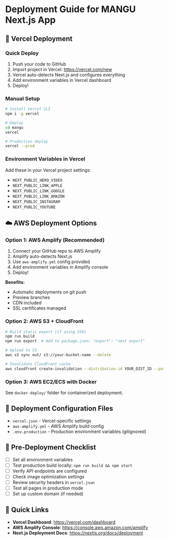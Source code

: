 # Deployment Guide for MANGU Next.js App

## 🚀 Vercel Deployment

### Quick Deploy
1. Push your code to GitHub
2. Import project in Vercel: https://vercel.com/new
3. Vercel auto-detects Next.js and configures everything
4. Add environment variables in Vercel dashboard
5. Deploy!

### Manual Setup
```bash
# Install Vercel CLI
npm i -g vercel

# Deploy
cd mangu
vercel

# Production deploy
vercel --prod
```

### Environment Variables in Vercel
Add these in your Vercel project settings:
- `NEXT_PUBLIC_HERO_VIDEO`
- `NEXT_PUBLIC_LINK_APPLE`
- `NEXT_PUBLIC_LINK_GOOGLE`
- `NEXT_PUBLIC_LINK_AMAZON`
- `NEXT_PUBLIC_INSTAGRAM`
- `NEXT_PUBLIC_YOUTUBE`

## ☁️ AWS Deployment Options

### Option 1: AWS Amplify (Recommended)
1. Connect your GitHub repo to AWS Amplify
2. Amplify auto-detects Next.js
3. Use `aws-amplify.yml` config provided
4. Add environment variables in Amplify console
5. Deploy!

**Benefits:**
- Automatic deployments on git push
- Preview branches
- CDN included
- SSL certificates managed

### Option 2: AWS S3 + CloudFront
```bash
# Build static export (if using SSG)
npm run build
npm run export  # Add to package.json: "export": "next export"

# Upload to S3
aws s3 sync out/ s3://your-bucket-name --delete

# Invalidate CloudFront cache
aws cloudfront create-invalidation --distribution-id YOUR_DIST_ID --paths "/*"
```

### Option 3: AWS EC2/ECS with Docker
See `docker-deploy/` folder for containerized deployment.

## 🔧 Deployment Configuration Files

- `vercel.json` - Vercel-specific settings
- `aws-amplify.yml` - AWS Amplify build config
- `.env.production` - Production environment variables (gitignored)

## 📝 Pre-Deployment Checklist

- [ ] Set all environment variables
- [ ] Test production build locally: `npm run build && npm start`
- [ ] Verify API endpoints are configured
- [ ] Check image optimization settings
- [ ] Review security headers in `vercel.json`
- [ ] Test all pages in production mode
- [ ] Set up custom domain (if needed)

## 🔗 Quick Links

- **Vercel Dashboard**: https://vercel.com/dashboard
- **AWS Amplify Console**: https://console.aws.amazon.com/amplify
- **Next.js Deployment Docs**: https://nextjs.org/docs/deployment

